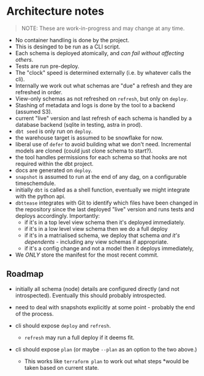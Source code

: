 # Architecture notes

> NOTE: These are work-in-progress and may change at any time.

- No container handling is done by the project.
- This is desinged to be run as a CLI script.
- Each schema is deployed atomically, and *can fail without affecting others*.
- Tests are run pre-deploy.
- The "clock" speed is determined externally (i.e. by whatever calls the cli).
- Internally we work out what schemas are "due" a refresh and they are refreshed in order.
- View-only schemas as not refreshed on `refresh`, but only on `deploy`.
- Stashing of metadata and logs is done by the tool to a backend (assumed S3).
- current "live" version and last refresh of each schema is handled by a database backend (sqlite in testing, astra in prod).
- `dbt seed` is only run on `deploy`.
- the warehouse target is assumed to be snowflake for now.
- liberal use of `defer` to avoid building what we don't need. Incremental models are cloned (could just clone schema to start?).
- the tool handles permissions for each schema so that hooks are not required within the dbt project.
- docs are generated on `deploy`.
- `snapshot` is assumed to run at the end of any dag, on a configurable timeschemdule.
- initially `dbt` is called as a shell function, eventually we might integrate with the python api.
- `dbttease` integrates with Git to identify which files have been changed in the repository since the last
  deployed "live" version and runs tests and deploys accordingly. Importantly:
  - if it's in a top level view schema then it's deployed immediately.
  - if it's in a low level view schema then we do a full deploy
  - if it's in a matrialised schema, we deploy that schema _and it's dependents_ - including any view schemas if appropriate.
  - if it's a config change and not a model then it deploys immediately,
- We *ONLY* store the manifest for the most recent commit.

## Roadmap

- initially all schema (node) details are configured directly (and not introspected). Eventually this should probably introspected.
- need to deal with snapshots explicitly at some point - probably the end of the process.

- cli should expose `deploy` and `refresh`.
  - `refresh` may run a full deploy if it deems fit.
- cli should expose `plan` (or maybe `--plan` as an option to the two above.)
  - This works like `terraform plan` to work out what steps *would be taken based on current state.
